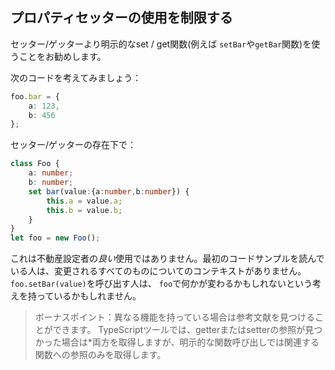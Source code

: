 ## プロパティセッターの使用を制限する

セッター/ゲッターより明示的なset / get関数(例えば `setBar`や`getBar`関数)を使うことをお勧めします。

次のコードを考えてみましょう：

```ts
foo.bar = {
    a: 123,
    b: 456
};
```

セッター/ゲッターの存在下で：

```ts
class Foo {
    a: number;
    b: number;
    set bar(value:{a:number,b:number}) {
        this.a = value.a;
        this.b = value.b;
    }
}
let foo = new Foo();
```

これは不動産設定者の*良い*使用ではありません。最初のコードサンプルを読んでいる人は、変更されるすべてのものについてのコンテキストがありません。 `foo.setBar(value)`を呼び出す人は、 `foo`で何かが変わるかもしれないという考えを持っているかもしれません。

> ボーナスポイント：異なる機能を持っている場合は参考文献を見つけることができます。 TypeScriptツールでは、getterまたはsetterの参照が見つかった場合は*両方を取得しますが、明示的な関数呼び出しでは関連する関数への参照のみを取得します。
